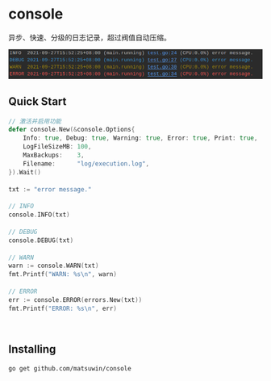 # console

异步、快速、分级的日志记录，超过阀值自动压缩。

<img src="demo.png">

<br>

## Quick Start

```go
// 激活并启用功能
defer console.New(&console.Options{
    Info: true, Debug: true, Warning: true, Error: true, Print: true,
    LogFileSizeMB: 100,
    MaxBackups:    3,
    Filename:      "log/execution.log",
}).Wait()

txt := "error message."

// INFO
console.INFO(txt)

// DEBUG
console.DEBUG(txt)

// WARN
warn := console.WARN(txt)
fmt.Printf("WARN: %s\n", warn)

// ERROR
err := console.ERROR(errors.New(txt))
fmt.Printf("ERROR: %s\n", err)
```

<br>

## Installing

```
go get github.com/matsuwin/console
```
